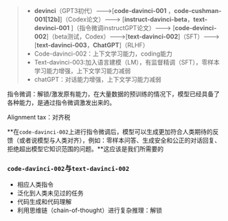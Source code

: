 > * **devinci**（GPT3初代）--->[**code-davinci-001** ，**code-cushman-001[12b]**]（Codex论文）--->  [**instruct-davinci-beta**，**text-devinci-001** ]（指令微调instructGPT论文）---> [**code-devinci-002**]（beta测试，Codex）--->[**text-davinci-002**]（SFT）---> [**text-davinci-003**，**ChatGPT**]（RLHF）
> * Code-davinci-002：上下文学习能力，coding能力
> * Text-davinci-003:加入语言建模（LM），有监督精调（SFT），零样本学习能力增强，上下文学习能力减弱
> * chatGPT：对话能力增强，上下文学习能力减弱

指令微调：解锁/激发原有能力，在大量数据的预训练的情况下，模型已经具备了各种能力，是通过指令微调激发出来的。

Alignment tax：对齐税



**在`code-davinci-002`上进行指令微调后，模型可以生成更加符合人类期待的反馈（或者说模型与人类对齐），例如：零样本问答、生成安全和公正的对话回复、拒绝超出模型它知识范围的问题。**这应该是我们所需要的



### `code-davinci-002`与`text-davinci-002`

* 相应人类指令
* 泛化到人类未见过的任务
* 代码生成和代码理解
* 利用思维链（chain-of-thought）进行复杂推理：解锁